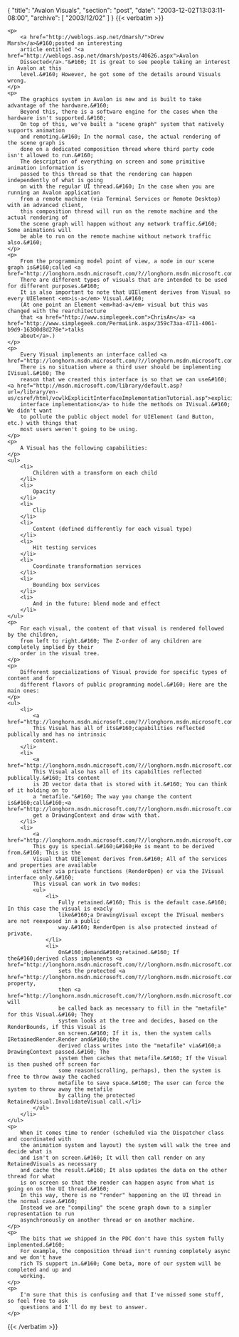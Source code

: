 {
  "title": "Avalon Visuals",
  "section": "post",
  "date": "2003-12-02T13:03:11-08:00",
  "archive": [
    "2003/12/02"
  ]
}
{{< verbatim >}}

    <p>
        <a href="http://weblogs.asp.net/dmarsh/">Drew Marsh</a>&#160;posted an interesting
        article entitled "<a href="http://weblogs.asp.net/dmarsh/posts/40626.aspx">Avalon
        Dissected</a>."&#160; It is great to see people taking an interest in Avalon at this
        level.&#160; However, he got some of the details around Visuals wrong. 
    </p>
    <p>
        The graphics system in Avalon is new and is built to take advantage of the hardware.&#160;
        Beyond this, there is a software engine for the cases when the hardware isn't supported.&#160;
        On top of this, we've built a "scene graph" system that natively supports animation
        and remoting.&#160; In the normal case, the actual rendering of the scene graph is
        done on a dedicated composition thread where third party code isn't allowed to run.&#160;
        The description of everything on screen and some primitive animation information is
        passed to this thread so that the rendering can happen independently of what is going
        on with the regular UI thread.&#160; In the case when you are running an Avalon application
        from a remote machine (via Terminal Services or Remote Desktop) with an advanced client,
        this composition thread will run on the remote machine and the actual rendering of
        the scene graph will happen without any network traffic.&#160; Some animations will
        be able to run on the remote machine without network traffic also.&#160; 
    </p>
    <p>
        From the programming model point of view, a node in our scene graph is&#160;called <a href="http://longhorn.msdn.microsoft.com/?//longhorn.msdn.microsoft.com/lhsdk/ref/ns/msavalon.windows.media/c/visual/visual.aspx">Visual</a>.&#160;
        There are different types of visuals that are intended to be used for different purposes.&#160;
        It is also important to note that UIElement derives from Visual so every UIElement <em>is-a</em> Visual.&#160;
        (At one point an Element <em>had-a</em> visual but this was changed with the rearchitecture
        that <a href="http://www.simplegeek.com">ChrisAn</a> <a href="http://www.simplegeek.com/PermaLink.aspx/359c73aa-4711-4061-b9d9-16300d8d278e">talks
        about</a>.) 
    </p>
    <p>
        Every Visual implements an interface called <a href="http://longhorn.msdn.microsoft.com/?//longhorn.msdn.microsoft.com/lhsdk/ref/ns/msavalon.windows.media/i/ivisual/ivisual.aspx">IVisual</a>.&#160;
        There is no situation where a third user should be implementing IVisual.&#160; The
        reason that we created this interface is so that we can use&#160;<a href="http://msdn.microsoft.com/library/default.asp?url=/library/en-us/csref/html/vcwlkExplicitInterfaceImplementationTutorial.asp">explicit
        interface implementation</a> to hide the methods on IVisual.&#160; We didn't want
        to pollute the public object model for UIElement (and Button, etc.) with things that
        most users weren't going to be using. 
    </p>
    <p>
        A Visual has the following capabilities: 
    </p>
    <ul>
        <li>
            Children with a transform on each child 
        </li>
        <li>
            Opacity 
        </li>
        <li>
            Clip 
        </li>
        <li>
            Content (defined differently for each visual type) 
        </li>
        <li>
            Hit testing services 
        </li>
        <li>
            Coordinate transformation services 
        </li>
        <li>
            Bounding box services 
        </li>
        <li>
            And in the future: blend mode and effect 
        </li>
    </ul>
    <p>
        For each visual, the content of that visual is rendered followed by the children,
        from left to right.&#160; The Z-order of any children are completely implied by their
        order in the visual tree.
    </p>
    <p>
        Different specializations of Visual provide for specific types of content and for
        different flavors of public programming model.&#160; Here are the main ones: 
    </p>
    <ul>
        <li>
            <a href="http://longhorn.msdn.microsoft.com/?//longhorn.msdn.microsoft.com/lhsdk/ref/ns/msavalon.windows.media/c/containervisual/containervisual.aspx">ContainerVisual</a>.&#160;
            This Visual has all of its&#160;capabilities reflected publically and has no intrinsic
            content. 
        </li>
        <li>
            <a href="http://longhorn.msdn.microsoft.com/?//longhorn.msdn.microsoft.com/lhsdk/ref/ns/msavalon.windows.media/c/drawingvisual/drawingvisual.aspx">DrawingVisual</a>.&#160;
            This Visual also has all of its capabilties reflected publically.&#160; Its content
            is 2D vector data that is stored with it.&#160; You can think of it holding on to
            a "metafile."&#160; The way you change the content is&#160;call&#160;<a href="http://longhorn.msdn.microsoft.com/?//longhorn.msdn.microsoft.com/lhsdk/ref/ns/msavalon.windows.media/c/drawingvisual/m/renderopen.aspx">DrawingVisual.RenderOpen</a>,
            get a DrawingContext and draw with that. 
        </li>
        <li>
            <a href="http://longhorn.msdn.microsoft.com/?//longhorn.msdn.microsoft.com/lhsdk/ref/ns/msavalon.windows.media/c/retainedvisual/retainedvisual.aspx">RetainedVisual</a>.&#160;
            This guy is special.&#160;&#160;He is meant to be derived from.&#160; This is the
            Visual that UIElement derives from.&#160; All of the services and properties are available
            either via private functions (RenderOpen) or via the IVisual interface only.&#160;
            This visual can work in two modes: 
            <ul>
                <li>
                    Fully retained.&#160; This is the default case.&#160; In this case the visual is exacly
                    like&#160;a DrawingVisual except the IVisual members are not reexposed in a public
                    way.&#160; RenderOpen is also protected instead of private. 
                </li>
                <li>
                    On&#160;demand&#160;retained.&#160; If the&#160;derived class implements <a href="http://longhorn.msdn.microsoft.com/?//longhorn.msdn.microsoft.com/lhsdk/ref/ns/msavalon.windows.media/i/iretainedrender/iretainedrender.aspx">IRetainedRender</a>&#160;and
                    sets the protected <a href="http://longhorn.msdn.microsoft.com/?//longhorn.msdn.microsoft.com/lhsdk/ref/ns/msavalon.windows.media/c/retainedvisual/p/renderbounds.aspx">RenderBounds</a> property,
                    then <a href="http://longhorn.msdn.microsoft.com/?//longhorn.msdn.microsoft.com/lhsdk/ref/ns/msavalon.windows.media/i/iretainedrender/m/render.aspx">IRetainedRender.Render</a> will
                    be called back as necessary to fill in the "metafile" for this Visual.&#160; They
                    system looks at the tree and decides, based on the RenderBounds, if this Visual is
                    on screen.&#160; If it is, then the system calls IRetainedRender.Render and&#160;the
                    derived class writes into the "metafile" via&#160;a DrawingContext passed.&#160; The
                    system then caches that metafile.&#160; If the Visual is then pushed off screen for
                    some reason(scrolling, perhaps), then the system is free to throw away the cached
                    metafile to save space.&#160; The user can force the system to throw away the metafile
                    by calling the protected RetainedVisual.InvalidateVisual call.</li>
            </ul>
        </li>
    </ul>
    <p>
        When it comes time to render (scheduled via the Dispatcher class and coordinated with
        the animation system and layout) the system will walk the tree and decide what is
        and isn't on screen.&#160; It will then call render on any RetainedVisuals as necessary
        and cache the result.&#160; It also updates the data on the other thread for what
        is on screen so that the render can happen async from what is going on on the UI thread.&#160;
        In this way, there is no "render" happening on the UI thread in the normal case.&#160;
        Instead we are "compiling" the scene graph down to a simpler representation to run
        asynchronously on another thread or on another machine.
    </p>
    <p>
        The bits that we shipped in the PDC don't have this system fully implemented.&#160;
        For example, the composition thread isn't running completely async and we don't have
        rich TS support in.&#160; Come beta, more of our system will be completed and up and
        working.
    </p>
    <p>
        I'm sure that this is confusing and that I've missed some stuff, so feel free to ask
        questions and I'll do my best to answer.
    </p>

{{< /verbatim >}}
